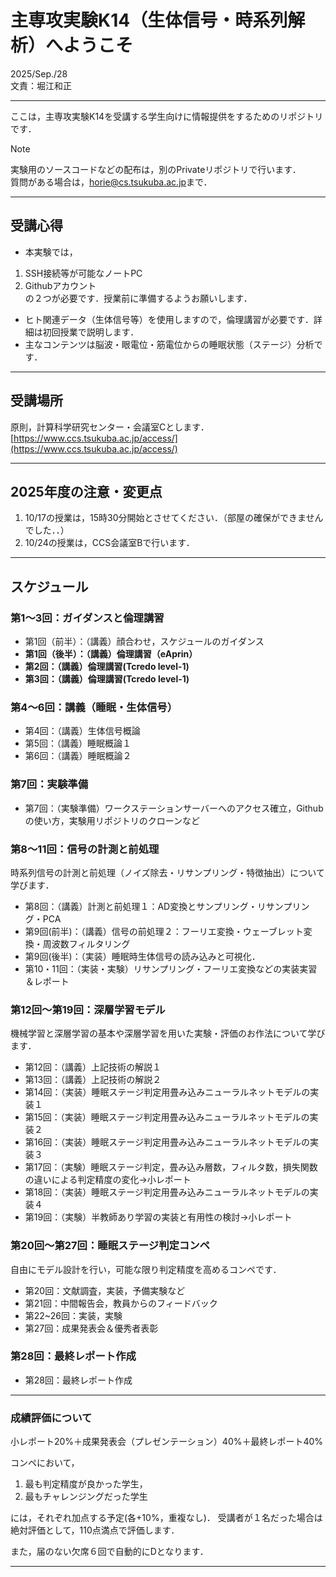 # 主専攻実験K14（生体信号・時系列解析）へようこそ
2025/Sep./28  
文責：堀江和正  

---

ここは，主専攻実験K14を受講する学生向けに情報提供をするためのリポジトリです．  

> [!Note]
> 実験用のソースコードなどの配布は，別のPrivateリポジトリで行います．  
> 質問がある場合は，[horie@cs.tsukuba.ac.jp](mailto:horie@cs.tsukuba.ac.jp)まで．

---

## 受講心得
- 本実験では，
1. SSH接続等が可能なノートPC
2. Githubアカウント  
の２つが必要です．授業前に準備するようお願いします．

- ヒト関連データ（生体信号等）を使用しますので，倫理講習が必要です．詳細は初回授業で説明します．  
- 主なコンテンツは脳波・眼電位・筋電位からの睡眠状態（ステージ）分析です．  

---

## 受講場所
原則，計算科学研究センター・会議室Cとします．  
[https://www.ccs.tsukuba.ac.jp/access/](https://www.ccs.tsukuba.ac.jp/access/)

---
<!-- >
毎年ここだけは中身を確認・修正すること
</!-->
## 2025年度の注意・変更点
1. 10/17の授業は，15時30分開始とさせてください．（部屋の確保ができませんでした．．）
2. 10/24の授業は，CCS会議室Bで行います．

---

## スケジュール

### 第1～3回：ガイダンスと倫理講習
- 第1回（前半）：（講義）顔合わせ，スケジュールのガイダンス
- **第1回（後半）：（講義）倫理講習（eAprin）**
- **第2回：（講義）倫理講習(Tcredo level-1)**
- **第3回：（講義）倫理講習(Tcredo level-1)**

### 第4～6回：講義（睡眠・生体信号）
- 第4回：（講義）生体信号概論
- 第5回：（講義）睡眠概論１
- 第6回：（講義）睡眠概論２

### 第7回：実験準備
- 第7回：（実験準備）ワークステーションサーバーへのアクセス確立，Githubの使い方，実験用リポジトリのクローンなど

### 第8～11回：信号の計測と前処理
時系列信号の計測と前処理（ノイズ除去・リサンプリング・特徴抽出）について学びます．

- 第8回：（講義）計測と前処理１：AD変換とサンプリング・リサンプリング・PCA
- 第9回(前半)：（講義）信号の前処理２：フーリエ変換・ウェーブレット変換・周波数フィルタリング
- 第9回(後半)：（実装）睡眠時生体信号の読み込みと可視化．
- 第10・11回：（実装・実験）リサンプリング・フーリエ変換などの実装実習＆レポート

### 第12回～第19回：深層学習モデル
機械学習と深層学習の基本や深層学習を用いた実験・評価のお作法について学びます．

- 第12回：（講義）上記技術の解説１
- 第13回：（講義）上記技術の解説２
- 第14回：（実装）睡眠ステージ判定用畳み込みニューラルネットモデルの実装１
- 第15回：（実装）睡眠ステージ判定用畳み込みニューラルネットモデルの実装２
- 第16回：（実装）睡眠ステージ判定用畳み込みニューラルネットモデルの実装３
- 第17回：（実験）睡眠ステージ判定，畳み込み層数，フィルタ数，損失関数の違いによる判定精度の変化→小レポート
- 第18回：（実装）睡眠ステージ判定用畳み込みニューラルネットモデルの実装４
- 第19回：（実験）半教師あり学習の実装と有用性の検討→小レポート

### 第20回～第27回：睡眠ステージ判定コンペ
自由にモデル設計を行い，可能な限り判定精度を高めるコンペです．  

- 第20回：文献調査，実装，予備実験など
- 第21回：中間報告会，教員からのフィードバック
- 第22~26回：実装，実験
- 第27回：成果発表会＆優秀者表彰

### 第28回：最終レポート作成 

- 第28回：最終レポート作成 

---

### 成績評価について
小レポート20%＋成果発表会（プレゼンテーション）40%＋最終レポート40%

コンペにおいて，
1. 最も判定精度が良かった学生，
2. 最もチャレンジングだった学生

には，それぞれ加点する予定(各+10%，重複なし)．
受講者が１名だった場合は絶対評価として，110点満点で評価します．

また，届のない欠席６回で自動的にDとなります．

---


